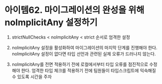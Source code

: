 # 아이템62. 마이그레이션의 완성을 위해 noImplicitAny 설정하기

1. strictNullChecks < noImplicitAny < strict 순서로 엄격한 설정

2. noImplicitAny 설정을 활성화하여 마이그레이션의 마지막 단계를 진행해야 한다. noImplicitAny 설정이 없다면 타입 선언과 관련된 실제 오류가 드러나지 않는다.

3. noImplicitAny를 전면 적용하기 전에 로컬에서부터 타입 오류를 점진적으로 수정해야 한다. 엄격한 타입 체크를 적용하기 전에 팀원들이 타입스크립트에 익숙해질 수 있도록 시간을 주자
